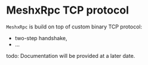 # MeshxRpc TCP protocol

`MeshxRpc` is build on top of custom binary TCP protocol:
  * two-step handshake,
  * ...

todo: Documentation will be provided at a later date.
